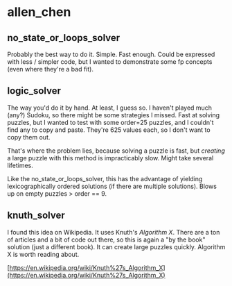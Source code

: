 # allen_chen

## no_state_or_loops_solver

Probably the best way to do it. Simple. Fast enough. Could be expressed with less / simpler code, but I wanted to demonstrate some fp concepts (even where they're a bad fit).

## logic_solver

The way you'd do it by hand. At least, I guess so. I haven't played much (any?) Sudoku, so there might be some strategies I missed. Fast at solving puzzles, but I wanted to test with some order=25 puzzles, and I couldn't find any to copy and paste. They're 625 values each, so I don't want to copy them out.

That's where the problem lies, because solving a puzzle is fast, but *creating* a large puzzle with this method is impracticably slow. Might take several lifetimes.

Like the no_state_or_loops_solver, this has the advantage of yielding lexicographically ordered solutions (if there are multiple solutions). Blows up on empty puzzles > order == 9.

## knuth_solver

I found this idea on Wikipedia. It uses Knuth's *Algorithm X*. There are a ton of articles and a bit of code out there, so this is again a "by the book" solution (just a different book). It can create large puzzles quickly. Algorithm X is worth reading about.

[https://en.wikipedia.org/wiki/Knuth%27s_Algorithm_X](https://en.wikipedia.org/wiki/Knuth%27s_Algorithm_X)
